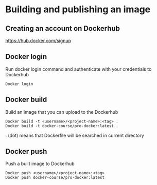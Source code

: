 # Building and publishing an image

## Creating an account on Dockerhub

https://hub.docker.com/signup

## Docker login

Run docker login command and authenticate with your credentials to Dockerhub

    Docker login
    
## Docker build

Build an image that you can upload to the Dockerhub

    Docker build -t <username>/<project-name>:<tag> .
    Docker build -t docker-course/pro-docker:latest .
    
. (dot) means that Dockerfile will be searched in current directory
    
## Docker push

Push a built image to Dockerhub

    Docker push <username>/<project-name>:<tag>
    Docker push docker-course/pro-docker:latest
    
